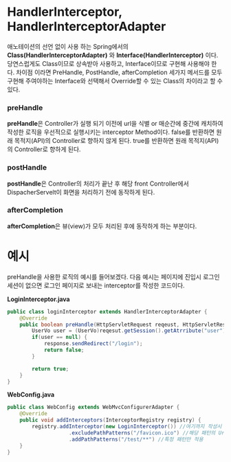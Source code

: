 # HandlerInterceptor, HandlerInterceptorAdapter
애노테이션의 선언 없이 사용 하는 Spring에서의 **Class(HandlerInterceptorAdapter)** 와 **Interface(HandlerInterceptor)** 이다. 당연스럽게도 Class이므로 상속받아 사용하고, Interface이므로 구현해 사용해야 한다.
차이점 이라면 PreHandle, PostHandle, afterCompletion 세가지 메서드를 모두 구현해 주여야하는 Interface와 선택해서 Override할 수 있는 Class의 차이라고 할 수 있다.

### preHandle
**preHandle**은 Controller가 실행 되기 이전에 url을 식별 or 매순간에 중간에 캐치하여 작성한 로직을 우선적으로 실행시키는 interceptor Method이다.
false를 반환하면 원래 목적지(API)의 Controller로 향하지 않게 된다.
true를 반환하면 원래 목적지(API)의 Controller로 향하게 된다.

### postHandle
**postHandle**은 Controller의 처리가 끝난 후 해당 front Controller에서 DispacherServelt이 화면을 처리하기 전에 동작하게 된다.

### afterCompletion
**afterCompletion**은 뷰(view)가 모두 처리된 후에 동작하게 하는 부분이다.

# 예시
preHandle을 사용한 로직의 예시를 들어보겠다.
다음 예시는 페이지에 진입시 로그인 세션이 없으면 로그인 페이지로 보내는 interceptor를 작성한 코드이다.

**LoginInterceptor.java**
```java
public class loginInterceptor extends HandlerInterceptorAdapter {
	@Override
	public boolean preHandle(HttpServletRequest reqeust, HttpServletResponse response, Object handler) throws Exception {
		UserVo user = (UserVo)reqesut.getSession().getAtrribute("user");
		if(user == null) {
			response.sendRedirect("/login");
			return false;
		}

		return true;
	}
}
```

**WebConfig.java**
```java
public class WebConfig extends WebMvcConfigurerAdapter {
	@Override
	public void addInterceptors(InterceptorRegistry registry) {
		registry.addInterceptor(new LoginInterceptor()) //여기까지 작성시 모든 ruequest에서 동작
					.excludePathPatterns("/favicon.ico") //해당 패턴의 Url은 제외하고 작동
					.addPathPatterns("/test/**") //특정 패턴만 적용
	}
}
```